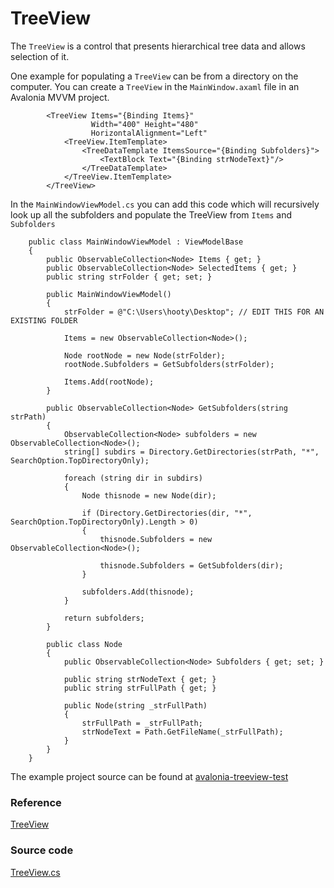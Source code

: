 # TreeView

The `TreeView` is a control that presents hierarchical tree data and allows selection of it.

One example for populating a `TreeView` can be from a directory on the computer. You can create a `TreeView` in the `MainWindow.axaml` file in an Avalonia MVVM project.

```markup
		<TreeView Items="{Binding Items}" 
				  Width="400" Height="480" 
				  HorizontalAlignment="Left" 
			<TreeView.ItemTemplate>
				<TreeDataTemplate ItemsSource="{Binding Subfolders}">
					<TextBlock Text="{Binding strNodeText}"/>
				</TreeDataTemplate>
			</TreeView.ItemTemplate>
		</TreeView>
```

In the `MainWindowViewModel.cs` you can add this code which will recursively look up all the subfolders and populate the TreeView from `Items` and `Subfolders`

```markup
    public class MainWindowViewModel : ViewModelBase
    {
        public ObservableCollection<Node> Items { get; }
        public ObservableCollection<Node> SelectedItems { get; }
        public string strFolder { get; set; }

        public MainWindowViewModel()
        {
            strFolder = @"C:\Users\hooty\Desktop"; // EDIT THIS FOR AN EXISTING FOLDER

            Items = new ObservableCollection<Node>();

            Node rootNode = new Node(strFolder);
            rootNode.Subfolders = GetSubfolders(strFolder);
            
            Items.Add(rootNode);
        }

        public ObservableCollection<Node> GetSubfolders(string strPath)
        {
            ObservableCollection<Node> subfolders = new ObservableCollection<Node>();
            string[] subdirs = Directory.GetDirectories(strPath, "*", SearchOption.TopDirectoryOnly);

            foreach (string dir in subdirs)
            {
                Node thisnode = new Node(dir);

                if (Directory.GetDirectories(dir, "*", SearchOption.TopDirectoryOnly).Length > 0)
                {
                    thisnode.Subfolders = new ObservableCollection<Node>();

                    thisnode.Subfolders = GetSubfolders(dir);
                }

                subfolders.Add(thisnode);
            }

            return subfolders;
        }

        public class Node
        {
            public ObservableCollection<Node> Subfolders { get; set; }

            public string strNodeText { get; }
            public string strFullPath { get; }

            public Node(string _strFullPath)
            {
                strFullPath = _strFullPath;
                strNodeText = Path.GetFileName(_strFullPath);
            }
        }
    }
```

The example project source can be found at [avalonia-treeview-test](https://github.com/hootyjeremy/avalonia-treeview-test)


### Reference <a id="reference"></a>

[TreeView](http://reference.avaloniaui.net/api/Avalonia.Controls/TreeView/)

### Source code <a id="source-code"></a>

[TreeView.cs](https://github.com/AvaloniaUI/Avalonia/blob/master/src/Avalonia.Controls/TreeView.cs)

